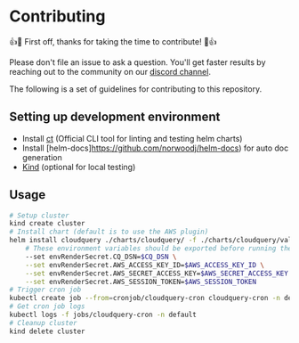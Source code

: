 # Contributing

:+1::tada: First off, thanks for taking the time to contribute! :tada::+1:

Please don't file an issue to ask a question. You'll get faster results by reaching out to the community on our [discord channel](https://cloudquery.io/discord).

The following is a set of guidelines for contributing to this repository.

## Setting up development environment

- Install [ct](https://github.com/helm/chart-testing) (Official CLI tool for linting and testing helm charts)
- Install [helm-docs]https://github.com/norwoodj/helm-docs) for auto doc generation
- [Kind](https://kind.sigs.k8s.io/docs/user/quick-start/) (optional for local testing)

## Usage

```bash
# Setup cluster
kind create cluster
# Install chart (default is to use the AWS plugin)
helm install cloudquery ./charts/cloudquery/ -f ./charts/cloudquery/values.yaml \
    # These environment variables should be exported before running the command
    --set envRenderSecret.CQ_DSN=$CQ_DSN \
    --set envRenderSecret.AWS_ACCESS_KEY_ID=$AWS_ACCESS_KEY_ID \
    --set envRenderSecret.AWS_SECRET_ACCESS_KEY=$AWS_SECRET_ACCESS_KEY \
    --set envRenderSecret.AWS_SESSION_TOKEN=$AWS_SESSION_TOKEN
# Trigger cron job
kubectl create job --from=cronjob/cloudquery-cron cloudquery-cron -n default
# Get cron job logs
kubectl logs -f jobs/cloudquery-cron -n default
# Cleanup cluster
kind delete cluster
```

